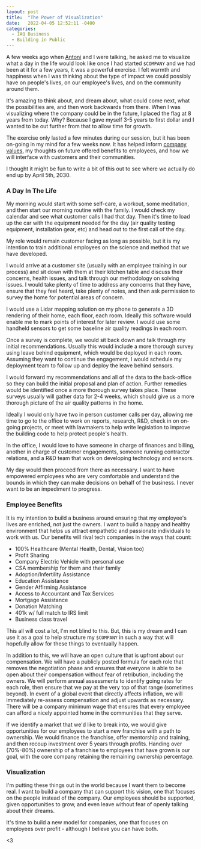 ```yaml
---
layout: post
title:  "The Power of Visualization"
date:   2022-04-05 12:52:11 -0400
categories:
  - IAQ Business
  - Building in Public
---
```


A few weeks ago when [Antoni](https://twitter.com/antoniscloud) and I were talking, he asked me to visualize what a day in the life would look like once I had started `$COMPANY` and we had been at it for a few years, it was a powerful exercise. I felt warmth and happiness when I was thinking about the type of impact we could possibly have on people's lives, on our employee's lives, and on the community around them. 

It's amazing to think about, and dream about, what could come next, what the possibilities are, and then work backwards from there. When I was visualizing where the company could be in the future, I placed the flag at 8 years from today. Why? Because I gave myself 3-5 years to first dollar and I wanted to be out further from that to allow time for growth.

The exercise only lasted a few minutes during our session, but it has been on-going in my mind for a few weeks now. It has helped inform [company values](https://github.com/wesdottoday/iaq-consultancy/blob/main/values.md), my thoughts on future offered benefits to employees, and how we will interface with customers and their communities.

I thought it might be fun to write a bit of this out to see where we actually do end up by April 5th, 2030. 

### A Day In The Life

My morning would start with some self-care, a workout, some meditation, and then start our morning routine with the family. I would check my calendar and see what customer calls I had that day. Then it's time to load up the car with the equipment needed for the day (air quality testing equipment, installation gear, etc) and head out to the first call of the day.

My role would remain customer facing as long as possible, but it is my intention to train additional employees on the science and method that we have developed. 

I would arrive at a customer site (usually with an employee training in our process) and sit down with them at their kitchen table and discuss their concerns, health issues, and talk through our methodology on solving issues. I would take plenty of time to address any concerns that they have, ensure that they feel heard, take plenty of notes, and then ask permission to survey the home for potential areas of concern.

I would use a Lidar mapping solution on my phone to generate a 3D rendering of their home, each floor, each room. Ideally this software would enable me to mark points of interest for later review. I would use some handheld sensors to get some baseline air quality readings in each room. 

Once a survey is complete, we would sit back down and talk through my initial recommendations. Usually this would include a more thorough survey using leave behind equipment, which would be deployed in each room. Assuming they want to continue the engagement, I would schedule my deployment team to follow up and deploy the leave behind sensors.

I would forward my recommendations and all of the data to the back-office so they can build the initial proposal and plan of action. Further remedies would be identified once a more thorough survey takes place. These surveys usually will gather data for 2-4 weeks, which should give us a more thorough picture of the air quality patterns in the home. 

Ideally I would only have two in person customer calls per day, allowing me time to go to the office to work on reports, research, R&D, check in on on-going projects, or meet with lawmakers to help write legislation to improve the building code to help protect people's health. 

In the office, I would love to have someone in charge of finances and billing, another in charge of customer engagements, someone running contractor relations, and a R&D team that work on developing technology and sensors. 

My day would then proceed from there as necessary. I want to have empowered employees who are very comfortable and understand the bounds in which they can make decisions on behalf of the business. I never want to be an impediment to progress.

### Employee Benefits

It is my intention to build a business around ensuring that my employee's lives are enriched, not just the owners. I want to build a happy and healthy environment that helps us attract empathetic and passionate individuals to work with us. Our benefits will rival tech companies in the ways that count: 

- 100% Healthcare (Mental Health, Dental, Vision too)
- Profit Sharing
- Company Electric Vehicle with personal use
- CSA membership for them and their family
- Adoption/Infertility Assistance
- Education Assistance
- Gender Affirming Assistance
- Access to Accountant and Tax Services
- Mortgage Assistance
- Donation Matching
- 401k w/ full match to IRS limit
- Business class travel

This all will cost a lot, I'm not blind to this. But, this is my dream and I can use it as a goal to help structure my `$COMPANY` in such a way that will hopefully allow for these things to eventually happen. 

In addition to this, we will have an open culture that is upfront about our compensation. We will have a publicly posted formula for each role that removes the negotiation phase and ensures that everyone is able to be open about their compensation without fear of retribution, including the owners. We will perform annual assessments to identify going rates for each role, then ensure that we pay at the very top of that range (sometimes beyond). In event of a global event that directly affects inflation, we will immediately re-assess compensation and adjust upwards as necessary. There will be a company minimum wage that ensures that every employee can afford a nicely appointed home in the communities that they serve.

If we identify a market that we'd like to break into, we would give opportunities for our employees to start a new franchise with a path to ownership. We would finance the franchise, offer mentorship and training, and then recoup investment over 5 years through profits. Handing over (70%-80%) ownership of a franchise to employees that have grown is our goal, with the core company retaining the remaining ownership percentage.

### Visualization

I'm putting these things out in the world because I want them to become real. I want to build a company that can support this vision, one that focuses on the people instead of the company. Our employees should be supported, given opportunities to grow, and even leave without fear of openly talking about their dreams. 

It's time to build a new model for companies, one that focuses on employees over profit - although I believe you can have both.

<3